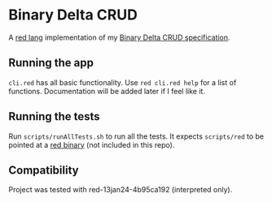 # Binary Delta CRUD
A [red lang](https://www.red-lang.org/p/about.html) implementation of my [Binary Delta CRUD specification](docs/spec.md).

## Running the app
`cli.red` has all basic functionality. Use `red cli.red help` for a list of functions.
Documentation will be added later if I feel like it.

## Running the tests
Run `scripts/runAllTests.sh` to run all the tests. It expects `scripts/red` to be pointed at a [red binary](https://www.red-lang.org/p/download.html)
(not included in this repo).

## Compatibility
Project was tested with red-13jan24-4b95ca192 (interpreted only).
